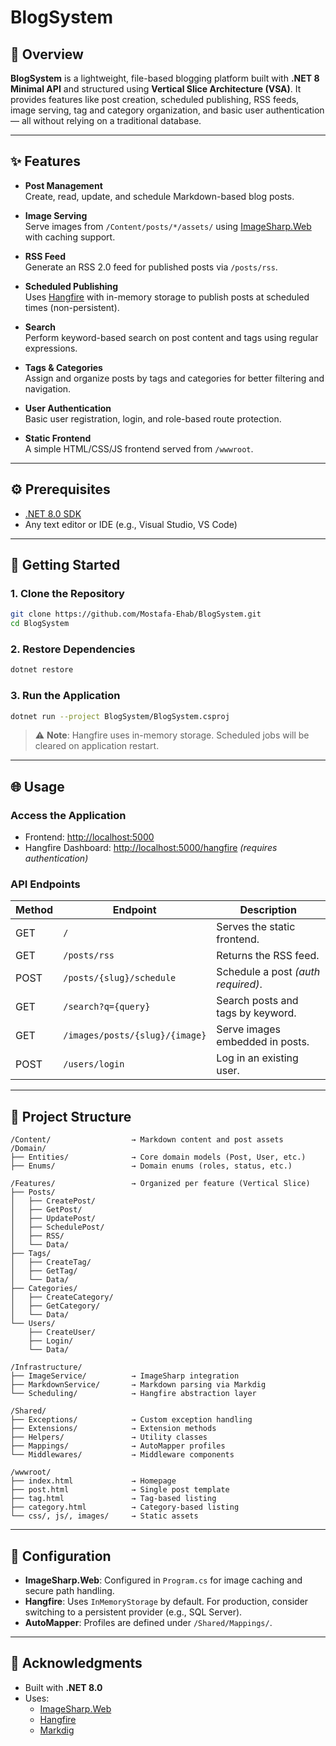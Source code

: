 # BlogSystem

## 📝 Overview

**BlogSystem** is a lightweight, file-based blogging platform built with **.NET 8 Minimal API** and structured using **Vertical Slice Architecture (VSA)**. It provides features like post creation, scheduled publishing, RSS feeds, image serving, tag and category organization, and basic user authentication — all without relying on a traditional database.

---

## ✨ Features

- **Post Management**  
  Create, read, update, and schedule Markdown-based blog posts.

- **Image Serving**  
  Serve images from `/Content/posts/*/assets/` using [ImageSharp.Web](https://github.com/SixLabors/ImageSharp.Web) with caching support.

- **RSS Feed**  
  Generate an RSS 2.0 feed for published posts via `/posts/rss`.

- **Scheduled Publishing**  
  Uses [Hangfire](https://www.hangfire.io/) with in-memory storage to publish posts at scheduled times (non-persistent).

- **Search**  
  Perform keyword-based search on post content and tags using regular expressions.

- **Tags & Categories**  
  Assign and organize posts by tags and categories for better filtering and navigation.

- **User Authentication**  
  Basic user registration, login, and role-based route protection.

- **Static Frontend**  
  A simple HTML/CSS/JS frontend served from `/wwwroot`.

---

## ⚙️ Prerequisites

- [.NET 8.0 SDK](https://dotnet.microsoft.com/en-us/download/dotnet/8.0)
- Any text editor or IDE (e.g., Visual Studio, VS Code)

---

## 🚀 Getting Started

### 1. Clone the Repository

```bash
git clone https://github.com/Mostafa-Ehab/BlogSystem.git
cd BlogSystem
```

### 2. Restore Dependencies

```bash
dotnet restore
```

### 3. Run the Application

```bash
dotnet run --project BlogSystem/BlogSystem.csproj
```

> ⚠️ **Note**: Hangfire uses in-memory storage. Scheduled jobs will be cleared on application restart.

---

## 🌐 Usage

### Access the Application

- Frontend: [http://localhost:5000](http://localhost:5000)
- Hangfire Dashboard: [http://localhost:5000/hangfire](http://localhost:5000/hangfire) *(requires authentication)*

### API Endpoints

| Method | Endpoint                          | Description                                 |
|--------|------------------------------------|---------------------------------------------|
| GET    | `/`                                | Serves the static frontend.                 |
| GET    | `/posts/rss`                       | Returns the RSS feed.                       |
| POST   | `/posts/{slug}/schedule`           | Schedule a post *(auth required)*.      |
| GET    | `/search?q={query}`                | Search posts and tags by keyword.           |
| GET    | `/images/posts/{slug}/{image}`     | Serve images embedded in posts.             |
| POST   | `/users/login`                     | Log in an existing user.                    |

---

## 📁 Project Structure

```plaintext
/Content/                  → Markdown content and post assets
/Domain/
├── Entities/              → Core domain models (Post, User, etc.)
├── Enums/                 → Domain enums (roles, status, etc.)

/Features/                 → Organized per feature (Vertical Slice)
├── Posts/
│   ├── CreatePost/
│   ├── GetPost/
│   ├── UpdatePost/
│   ├── SchedulePost/
│   ├── RSS/
│   └── Data/
├── Tags/
│   ├── CreateTag/
│   ├── GetTag/
│   └── Data/
├── Categories/
│   ├── CreateCategory/
│   ├── GetCategory/
│   └── Data/
└── Users/
    ├── CreateUser/
    ├── Login/
    └── Data/

/Infrastructure/
├── ImageService/          → ImageSharp integration
├── MarkdownService/       → Markdown parsing via Markdig
└── Scheduling/            → Hangfire abstraction layer

/Shared/
├── Exceptions/            → Custom exception handling
├── Extensions/            → Extension methods
├── Helpers/               → Utility classes
├── Mappings/              → AutoMapper profiles
└── Middlewares/           → Middleware components

/wwwroot/
├── index.html             → Homepage
├── post.html              → Single post template
├── tag.html               → Tag-based listing
├── category.html          → Category-based listing
└── css/, js/, images/     → Static assets
```

---

## 🔧 Configuration

- **ImageSharp.Web**: Configured in `Program.cs` for image caching and secure path handling.
- **Hangfire**: Uses `InMemoryStorage` by default. For production, consider switching to a persistent provider (e.g., SQL Server).
- **AutoMapper**: Profiles are defined under `/Shared/Mappings/`.

---

## 🙌 Acknowledgments

- Built with **.NET 8.0**
- Uses:
  - [ImageSharp.Web](https://github.com/SixLabors/ImageSharp.Web)
  - [Hangfire](https://www.hangfire.io/)
  - [Markdig](https://github.com/xoofx/markdig)
